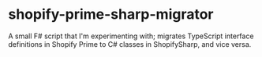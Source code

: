 # shopify-prime-sharp-migrator
A small F# script that I'm experimenting with; migrates TypeScript interface definitions in Shopify Prime to C# classes in ShopifySharp, and vice versa.
